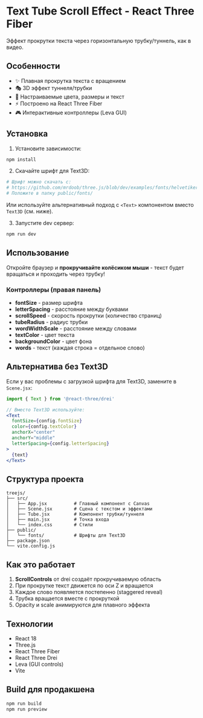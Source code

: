 # Text Tube Scroll Effect - React Three Fiber

Эффект прокрутки текста через горизонтальную трубку/туннель, как в видео.

## Особенности

- ✨ Плавная прокрутка текста с вращением
- 🎭 3D эффект туннеля/трубки
- 🎨 Настраиваемые цвета, размеры и текст
- ⚡ Построено на React Three Fiber
- 🎮 Интерактивные контроллеры (Leva GUI)

## Установка

1. Установите зависимости:
```bash
npm install
```

2. Скачайте шрифт для Text3D:
```bash
# Шрифт можно скачать с:
# https://github.com/mrdoob/three.js/blob/dev/examples/fonts/helvetiker_bold.typeface.json
# Положите в папку public/fonts/
```

Или используйте альтернативный подход с `<Text>` компонентом вместо `Text3D` (см. ниже).

3. Запустите dev сервер:
```bash
npm run dev
```

## Использование

Откройте браузер и **прокручивайте колёсиком мыши** - текст будет вращаться и проходить через трубку!

### Контроллеры (правая панель)

- **fontSize** - размер шрифта
- **letterSpacing** - расстояние между буквами
- **scrollSpeed** - скорость прокрутки (количество страниц)
- **tubeRadius** - радиус трубки
- **wordWidthScale** - расстояние между словами
- **textColor** - цвет текста
- **backgroundColor** - цвет фона
- **words** - текст (каждая строка = отдельное слово)

## Альтернатива без Text3D

Если у вас проблемы с загрузкой шрифта для Text3D, замените в `Scene.jsx`:

```jsx
import { Text } from '@react-three/drei'

// Вместо Text3D используйте:
<Text
  fontSize={config.fontSize}
  color={config.textColor}
  anchorX="center"
  anchorY="middle"
  letterSpacing={config.letterSpacing}
>
  {text}
</Text>
```

## Структура проекта

```
treejs/
├── src/
│   ├── App.jsx          # Главный компонент с Canvas
│   ├── Scene.jsx        # Сцена с текстом и эффектами
│   ├── Tube.jsx         # Компонент трубки/туннеля
│   ├── main.jsx         # Точка входа
│   └── index.css        # Стили
├── public/
│   └── fonts/           # Шрифты для Text3D
├── package.json
└── vite.config.js
```

## Как это работает

1. **ScrollControls** от drei создаёт прокручиваемую область
2. При прокрутке текст движется по оси Z и вращается
3. Каждое слово появляется постепенно (staggered reveal)
4. Трубка вращается вместе с прокруткой
5. Opacity и scale анимируются для плавного эффекта

## Технологии

- React 18
- Three.js
- React Three Fiber
- React Three Drei
- Leva (GUI controls)
- Vite

## Build для продакшена

```bash
npm run build
npm run preview
```
